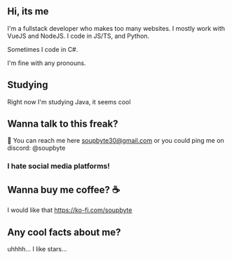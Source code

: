 ## Hi, its me

I'm a fullstack developer who makes too many websites. I mostly work with VueJS and NodeJS.
I code in JS/TS, and Python.

Sometimes I code in C#.


I'm fine with any pronouns.

## Studying

Right now I'm studying Java, it seems cool

## Wanna talk to this freak?
📧 You can reach me here soupbyte30@gmail.com
or you could ping me on discord: @soupbyte

### I hate social media platforms!


## Wanna buy me coffee? ☕
I would like that
https://ko-fi.com/soupbyte

## Any cool facts about me?

uhhhh... I like stars...
